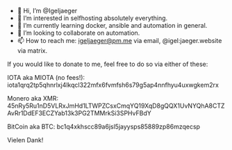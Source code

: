 - 👋 Hi, I’m @Igeljaeger
- 👀 I’m interested in selfhosting absolutely everything.
- 🌱 I’m currently learning docker, ansible and automation in general.
- 💞️ I’m looking to collaborate on automation.
- 📫 How to reach me: igeljaeger@pm.me via email, @igel:jaeger.website via matrix.

If you would like to donate to me, feel free to do so via either of these:

IOTA aka MIOTA (no fees!): 
iota1qrq2tp5qhnrlxj4lkqcl322mfx6fvmfsh6s79g5ap4nnfhyu4uxwgkem2rx

Monero aka XMR: 
45nRy5Ru1nD5VLRxJmHd1LTWPZCsxCmqYQ19XqD8gQQX1UvNYQhA8CTZAvRr1DdEF3ECZYab13k3PG2TMMrkSi3SPHvFBdY

BitCoin aka BTC: 
bc1q4xkhscc89a6jsl5jayysps85889zp86mzqecsp

Vielen Dank!

<!---
Igeljaeger/Igeljaeger is a ✨ special ✨ repository because its `README.md` (this file) appears on your GitHub profile.
You can click the Preview link to take a look at your changes.
--->
